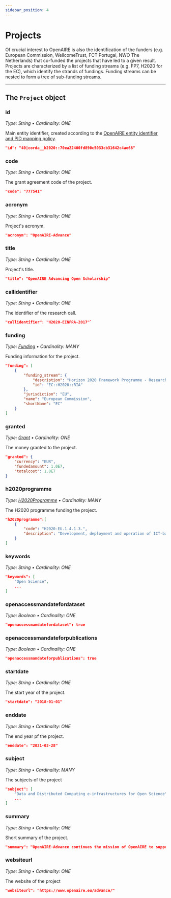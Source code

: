 ```yaml
---
sidebar_position: 4
---
```


# Projects

Of crucial interest to OpenAIRE is also the identification of the funders (e.g. European Commission, WellcomeTrust, FCT Portugal, NWO The Netherlands) that co-funded the projects that have led to a given result. Projects are characterized by a list of funding streams (e.g. FP7, H2020 for the EC), which identify the strands of fundings. Funding streams can be nested to form a tree of sub-funding streams.

--- 

## The `Project` object

### id 
_Type: String &bull; Cardinality: ONE_

Main entity identifier, created according to the [OpenAIRE entity identifier and PID mapping policy](../pids-and-identifiers).

```json
"id": "40|corda__h2020::70ea22400fd890c5033cb31642c4ae68"
```

### code
_Type: String &bull; Cardinality: ONE_

Τhe grant agreement code of the project.

```json
"code": "777541"
```

### acronym
_Type: String &bull; Cardinality: ONE_

Project's acronym.

```json
"acronym": "OpenAIRE-Advance"
```

### title
_Type: String &bull; Cardinality: ONE_

Project's title.

```json
"title": "OpenAIRE Advancing Open Scholarship"
```

### callidentifier
_Type: String &bull; Cardinality: ONE_

The identifier of the research call.

```json
"callidentifier": "H2020-EINFRA-2017"`
``` 

### funding
_Type: [Funding](other#funding) &bull; Cardinality: MANY_

Funding information for the project.

```json
"funding": [
    {
        "funding_stream": {
            "description": "Horizon 2020 Framework Programme - Research and Innovation action",
            "id": "EC::H2020::RIA"
        },
        "jurisdiction": "EU",
        "name": "European Commission",
        "shortName": "EC"
    }
]
```
### granted
_Type: [Grant](other#grant) &bull; Cardinality: ONE_

The money granted to the project.

```json
"granted": {
    "currency": "EUR",
    "fundedamount": 1.0E7,
    "totalcost": 1.0E7
}
```

### h2020programme
_Type: [H2020Programme](other#h2020programme) &bull; Cardinality: MANY_

The H2020 programme funding the project.

```json
"h2020programme":[
    {
        "code": "H2020-EU.1.4.1.3.",
        "description": "Development, deployment and operation of ICT-based e-infrastructures"
    }
]
```
### keywords
_Type: String &bull; Cardinality: ONE_

```json
"keywords": [
    "Open Science",
    ...
]
```

### openaccessmandatefordataset
_Type: Boolean &bull; Cardinality: ONE_

```json
"openaccessmandatefordataset": true
```

### openaccessmandateforpublications
_Type: Boolean &bull; Cardinality: ONE_

```json
"openaccessmandateforpublications": true
```

### startdate
_Type: String &bull; Cardinality: ONE_

The start year of the project.

```json
"startdate": "2018-01-01"
```

### enddate
_Type: String &bull; Cardinality: ONE_

The end year pf the project.

```json
"enddate": "2021-02-28"
```

### subject
_Type: String &bull; Cardinality: MANY_

The subjects of the project

```json
"subject": [
    "Data and Distributed Computing e-infrastructures for Open Science",
    ...
]
```
### summary
_Type: String &bull; Cardinality: ONE_

Short summary of the project.

```json
"summary": "OpenAIRE-Advance continues the mission of OpenAIRE to support the Open Access/Open Data mandates in Europe. By sustaining the current successful infrastructure, comprised of a human network and robust technical services, it consolidates its achievements while working to shift the momentum among its communities to Open Science, aiming to be a trusted e-Infrastructurewithin the realms of the European Open Science Cloud.In this next phase, OpenAIRE-Advance strives to empower its National Open Access Desks (NOADs) so they become a pivotal part within their own national data infrastructures, positioningOA and open science onto national agendas. The capacity building activities bring together experts ontopical task groups in thematic areas(open policies, RDM, legal issues, TDM), promoting a train the trainer approach, strengthening and expanding the pan-European Helpdesk with support and training toolkits, training resources and workshops.It examines key elements of scholarly communication, i.e., co-operative OA publishing and next generation repositories, to develop essential building blocks of the scholarly commons.On the technical level OpenAIRE-Advance focuses on the operation and maintenance of the OpenAIRE technical TRL8/9 services,and radically improvesthe OpenAIRE services on offer by: a) optimizing their performance and scalability, b) refining their functionality based on end-user feedback, c) repackagingthem into products, taking a professional marketing approach  with well-defined KPIs, d)consolidating the range of services/products into a common e-Infra catalogue to enable a wider uptake.OpenAIRE-Advancesteps up its outreach activities with concrete pilots with three major RIs,citizen science initiatives, and innovators via a rigorous Open Innovation programme. Finally, viaits partnership with COAR, OpenAIRE-Advance consolidatesOpenAIRE’s global roleextending its collaborations with Latin America, US, Japan, Canada, and Africa."
```

### websiteurl
_Type: String &bull; Cardinality: ONE_

The website of the project

```json
"websiteurl": "https://www.openaire.eu/advance/"
```
